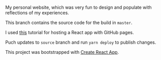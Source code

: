 My personal website, which was very fun to design and populate with reflections of my experiences.

This branch contains the source code for the build in `master`.

I used [this](https://dev.to/javascripterika/deploy-a-react-app-as-a-github-user-page-with-yarn-3fka) tutorial for hosting a React app with GitHub pages. 

Puch updates to `source` branch and run `yarn deploy` to publish changes.

This project was bootstrapped with [Create React App](https://github.com/facebook/create-react-app).

